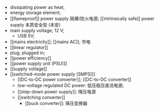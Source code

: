 - dissipating power as heat; 
- energy storage element; 
- [[flameproof]] power supply 隔爆/防火电源; [[intrinsically safe]] power supply 本质安全型 (本安) 
- main supply voltage; 12 V; 
    - USB 5V;
- [[mains electricity]]; [[mains AC]]; 市电
- [[linear regulator]]
- plug; plugged in;
- [[power efficiency]]
- [[power supply unit (PSU)]]
- [[supply voltage]]
- [[switched-mode power supply (SMPS)]]
    - [[DC-to-DC power converter]]; [[DC-to-DC converter]]
    - low-voltage regulated DC power: 低压稳压直流电源; 
    - [[step-down power supply]]: 降压电源
    - [[switching converter]]
        - [[buck converter]]: 降压变换器
